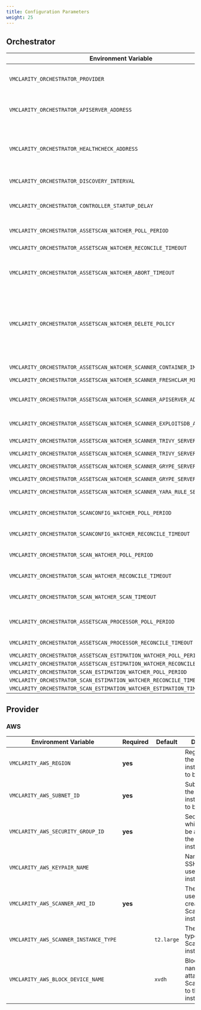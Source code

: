 ```yaml
---
title: Configuration Parameters
weight: 25
---
```


## Orchestrator

| Environment Variable                                                        | Required | Default     | Values                          | Description                                                                                                                                                                                                                                                                                                                                           |
|-----------------------------------------------------------------------------| -------- | ----------- | ------------------------------- |-------------------------------------------------------------------------------------------------------------------------------------------------------------------------------------------------------------------------------------------------------------------------------------------------------------------------------------------------------|
| `VMCLARITY_ORCHESTRATOR_PROVIDER`                                           | **yes**  | `aws`       | `aws`, `azure`, `gcp`, `docker` | Provider used for _Asset_ discovery and scans.                                                                                                                                                                                                                                                                                                        |
| `VMCLARITY_ORCHESTRATOR_APISERVER_ADDRESS`                                  | **yes**  |             |                                 | The URL for the _API Server_ used by the _Orchestrator_ to interact with the API.  Example: `https://apiserver.example.com:8888/api`                                                                                                                                                                                                                  |
| `VMCLARITY_ORCHESTRATOR_HEALTHCHECK_ADDRESS`                                |          | `:8082`     |                                 | Bind address to used by the _Orchestrator_ for `healthz` endpoint. Example: `localhost:8082` which will make the health endpoints be available at `localhost:8082/healthz/live` and `localhost:8082/healthz/ready`.                                                                                                                                   |
| `VMCLARITY_ORCHESTRATOR_DISCOVERY_INTERVAL`                                 |          | `2m`        |                                 | How frequently the _Discovery_ perform discovery of _Assets_.                                                                                                                                                                                                                                                                                         |
| `VMCLARITY_ORCHESTRATOR_CONTROLLER_STARTUP_DELAY`                           |          | `7s`        |                                 | The time interval to wait between cotroller startups. **Do NOT change this parameter unless you know what you are doing.**                                                                                                                                                                                                                            |
| `VMCLARITY_ORCHESTRATOR_ASSETSCAN_WATCHER_POLL_PERIOD`                      |          | `15s`       |                                 | How frequently poll the API for events related _AssetScan_ objects.                                                                                                                                                                                                                                                                                   |
| `VMCLARITY_ORCHESTRATOR_ASSETSCAN_WATCHER_RECONCILE_TIMEOUT`                |          | `5m`        |                                 | Time period for reconciling a _AssetScan_ event is allowed to run.                                                                                                                                                                                                                                                                                    |
| `VMCLARITY_ORCHESTRATOR_ASSETSCAN_WATCHER_ABORT_TIMEOUT`                    |          | `10m`       |                                 | Time period to wait for the _Scanner_ to gracefully stop on-going scan for _AssetScan_ before setting the state of the AssetScan to `Failed`.                                                                                                                                                                                                         |
| `VMCLARITY_ORCHESTRATOR_ASSETSCAN_WATCHER_DELETE_POLICY`                    |          | `Always`    | `Always`, `Never`, `OnSuccess`  | Whether to delete resources (disk snapshot, container snapshot/images) or not based on the status of the _AssetScan_. `Always` means the _AssetScan_ is deleted no matter if it failed or not. `Never` skip cleaning up the resources created for scanning. `OnSuccess` means that cleanup is happening only iun case the _AssetScan_ was successful. |
| `VMCLARITY_ORCHESTRATOR_ASSETSCAN_WATCHER_SCANNER_CONTAINER_IMAGE`          | **yes**  |             |                                 | The _Scanner_ container image used for running scans.                                                                                                                                                                                                                                                                                                 |
| `VMCLARITY_ORCHESTRATOR_ASSETSCAN_WATCHER_SCANNER_FRESHCLAM_MIRROR`         |          |             |                                 |                                                                                                                                                                                                                                                                                                                                                       |
| `VMCLARITY_ORCHESTRATOR_ASSETSCAN_WATCHER_SCANNER_APISERVER_ADDRESS`        |          |             |                                 | The URL for the _API Server_ used by the _Scanner_ to interact with the API. Example: `https://apiserver.example.com:8888/api`                                                                                                                                                                                                                        |
| `VMCLARITY_ORCHESTRATOR_ASSETSCAN_WATCHER_SCANNER_EXPLOITSDB_ADDRESS`       |          |             |                                 | The URL for the _ExploitsDB Server_ used by the _Scanner_.                                                                                                                                                                                                                                                                                            |
| `VMCLARITY_ORCHESTRATOR_ASSETSCAN_WATCHER_SCANNER_TRIVY_SERVER_ADDRESS`     |          |             |                                 | The URL for the _Trivy Server_ used by the _Scanner_.                                                                                                                                                                                                                                                                                                 |
| `VMCLARITY_ORCHESTRATOR_ASSETSCAN_WATCHER_SCANNER_TRIVY_SERVER_TIMEOUT`     |          | `5m`        |                                 |                                                                                                                                                                                                                                                                                                                                                       |
| `VMCLARITY_ORCHESTRATOR_ASSETSCAN_WATCHER_SCANNER_GRYPE_SERVER_ADDRESS`     |          |             |                                 | The URL for the _Grype Server_ used by the _Scanner_.                                                                                                                                                                                                                                                                                                 |
| `VMCLARITY_ORCHESTRATOR_ASSETSCAN_WATCHER_SCANNER_GRYPE_SERVER_TIMEOUT`     |          | `2m`        |                                 |                                                                                                                                                                                                                                                                                                                                                       |
| `VMCLARITY_ORCHESTRATOR_ASSETSCAN_WATCHER_SCANNER_YARA_RULE_SERVER_ADDRESS` |          |             |                                 | The URL for the _Yara Rule Server_ used by the _Scanner_.                                                                                                                                                                                                                                                                                             |
| `VMCLARITY_ORCHESTRATOR_SCANCONFIG_WATCHER_POLL_PERIOD`                     |          |             |                                 | How frequently the _ScanConfig Watcher_ poll the API for events related _ScanConfig_ objects.                                                                                                                                                                                                                                                         |
| `VMCLARITY_ORCHESTRATOR_SCANCONFIG_WATCHER_RECONCILE_TIMEOUT`               |          |             |                                 | Time period which a reconciliation for a _ScanConfig_ event is allowed to run.                                                                                                                                                                                                                                                                        |
| `VMCLARITY_ORCHESTRATOR_SCAN_WATCHER_POLL_PERIOD`                           |          |             |                                 | How frequently the _AssetScan Watcher_ poll the API for events related _Scan_ objects.                                                                                                                                                                                                                                                                |
| `VMCLARITY_ORCHESTRATOR_SCAN_WATCHER_RECONCILE_TIMEOUT`                     |          |             |                                 | Time period for reconciling a _Scan_ event is allowed to run.                                                                                                                                                                                                                                                                                         |
| `VMCLARITY_ORCHESTRATOR_SCAN_WATCHER_SCAN_TIMEOUT`                          |          |             |                                 | Time period to wait for the _Scan_  finish before marked it's state as `Failed` with `Timeout` as a reason.                                                                                                                                                                                                                                           |
| `VMCLARITY_ORCHESTRATOR_ASSETSCAN_PROCESSOR_POLL_PERIOD`                    |          |             |                                 | How frequently the _AssetScan Processor_ poll the API for events related _AssetScan_ objects.                                                                                                                                                                                                                                                         |
| `VMCLARITY_ORCHESTRATOR_ASSETSCAN_PROCESSOR_RECONCILE_TIMEOUT`              |          |             |                                 | Time period for processing for a _AssetScan_ result is allowed to run.                                                                                                                                                                                                                                                                                |
| `VMCLARITY_ORCHESTRATOR_ASSETSCAN_ESTIMATION_WATCHER_POLL_PERIOD`           |          | `5s`        |                                 |                                                                                                                                                                                                                                                                                                                                                       |
| `VMCLARITY_ORCHESTRATOR_ASSETSCAN_ESTIMATION_WATCHER_RECONCILE_TIMEOUT`     |          | `15s`       |                                 |                                                                                                                                                                                                                                                                                                                                                       |
| `VMCLARITY_ORCHESTRATOR_SCAN_ESTIMATION_WATCHER_POLL_PERIOD`                |          | `5s`        |                                 |                                                                                                                                                                                                                                                                                                                                                       |
| `VMCLARITY_ORCHESTRATOR_SCAN_ESTIMATION_WATCHER_RECONCILE_TIMEOUT`          |          | `2m`        |                                 |                                                                                                                                                                                                                                                                                                                                                       |
| `VMCLARITY_ORCHESTRATOR_SCAN_ESTIMATION_WATCHER_ESTIMATION_TIMEOUT`         |          | `48h`       |                                 |                                                                                                                                                                                                                                                                                                                                                       |


## Provider

### AWS

| Environment Variable                   | Required | Default      | Description                                                                   |
|----------------------------------------|----------|--------------|-------------------------------------------------------------------------------|
| `VMCLARITY_AWS_REGION`                 | **yes**  |              | Region where the Scanner instance needs to be created                         |
| `VMCLARITY_AWS_SUBNET_ID`              | **yes**  |              | SubnetID where the Scanner instance needs to be created                       |
| `VMCLARITY_AWS_SECURITY_GROUP_ID`      | **yes**  |              | SecurityGroupId which needs to be attached to the Scanner instance            |
| `VMCLARITY_AWS_KEYPAIR_NAME`           |          |              | Name of the SSH KeyPair to use for Scanner instance launch                    |
| `VMCLARITY_AWS_SCANNER_AMI_ID`         | **yes**  |              | The AMI image used for creating Scanner instance                              |
| `VMCLARITY_AWS_SCANNER_INSTANCE_TYPE`  |          | `t2.large`   | The instance type used for Scanner instance                                   |
| `VMCLARITY_AWS_BLOCK_DEVICE_NAME`      |          | `xvdh`       | Block device name used for attaching Scanner volume to the Scanner instance   |
